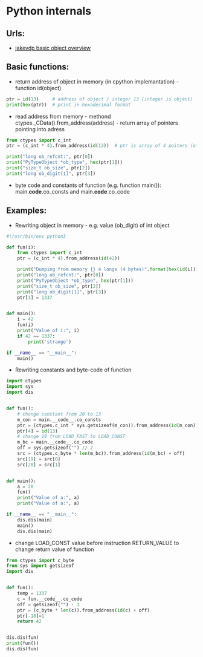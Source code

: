 # Python internals
## Urls:
* [jakevdp basic object overview](https://jakevdp.github.io/blog/2014/05/09/why-python-is-slow/)
## Basic functions:
* return address of object in memory (in cpython implemantation) - function id(object)

```python
ptr = id(13)     # address of object / integer 13 (integer is object)
print(hex(ptr))  # print in hexadecimal format
```
* read address from memory - methond ctypes._CData().from_address(address) - return array of pointers  pointing into adress

```python
from ctypes import c_int
ptr = (c_int * 4).from_address(id(13))  # ptr is array of 4 poiters (of lenght int) poiting to address of object int 13

print("long ob_refcnt:", ptr[0])
print("PyTypeObject *ob_type", hex(ptr[1]))
print("size_t ob_size", ptr[2])
print("long ob_digit[1]", ptr[3])
```

* byte code and constants of function (e.g. function main()): main.__code__.co_consts and main.__code__.co_code

## Examples:
* Rewriting object in memory - e.g. value (ob_digit) of int object
```python
#!/usr/bin/env python3

def fun(i):
    from ctypes import c_int
    ptr = (c_int * 4).from_address(id(42))

    print("Dumping from memory {} 4 longs (4 bytes)".format(hex(id(i))))
    print("long ob_refcnt:", ptr[0])
    print("PyTypeObject *ob_type", hex(ptr[1]))
    print("size_t ob_size", ptr[2])
    print("long ob_digit[1]", ptr[3])
    ptr[3] = 1337


def main():
    i = 42
    fun(i)
    print("Value of i:", i)
    if 42 == 1337:
        print('strange')

if __name__ == "__main__":
    main()
```

* Rewriting constants and byte-code of function
```python
import ctypes
import sys
import dis


def fun():
    # change constant from 20 to 13
    m_con = main.__code__.co_consts
    ptr = (ctypes.c_int * sys.getsizeof(m_con)).from_address(id(m_con))
    ptr[4] = id(13)
    # change 19 from LOAD_FAST to LOAD_CONST
    m_bc = main.__code__.co_code
    off = sys.getsizeof("") // 2
    src = (ctypes.c_byte * len(m_bc)).from_address(id(m_bc) + off)
    src[19] = src[0]
    src[20] = src[1]


def main():
    a = 20
    fun()
    print("Value of a:", a)
    print("Value of a:", a)

if __name__ == "__main__":
    dis.dis(main)
    main()
    dis.dis(main)
```

* change LOAD_CONST value before instruction RETURN_VALUE to change return value of function
```python
from ctypes import c_byte
from sys import getsizeof
import dis


def fun():
    temp = 1337
    c = fun.__code__.co_code
    off = getsizeof("") - 1
    ptr = (c_byte * len(c)).from_address(id(c) + off)
    ptr[-18]=1
    return 42


dis.dis(fun)
print(fun())
dis.dis(fun)
```
